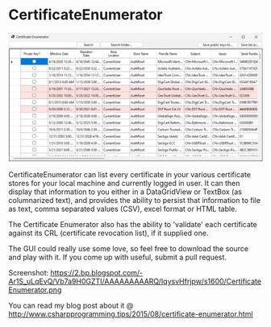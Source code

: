 # CertificateEnumerator

![Screenshot](https://github.com/AdamWhiteHat/CertificateEnumerator/blob/master/CertificateEnumerator.PNG)

CertificateEnumerator can list every certificate in your various certificate stores for your local machine and currently logged in user. It can then display that information to you either in a DataGridView or TextBox (as columnarized text), and provides the ability to persist that information to file as text, comma separated values (CSV), excel format or HTML table. 

The Certificate Enumerator also has the ability to 'validate' each certificate against its CRL (certificate revocation list), if it supplied one.

The GUI could really use some love, so feel free to download the source and play with it. If you come up with useful, submit a pull request.

Screenshot: https://2.bp.blogspot.com/-Ar1S_uLqEvQ/Vb7a9H0GZTI/AAAAAAAAARQ/IqysvHfrjpw/s1600/CertificateEnumerator.png

You can read my blog post about it @ http://www.csharpprogramming.tips/2015/08/certificate-enumerator.html
